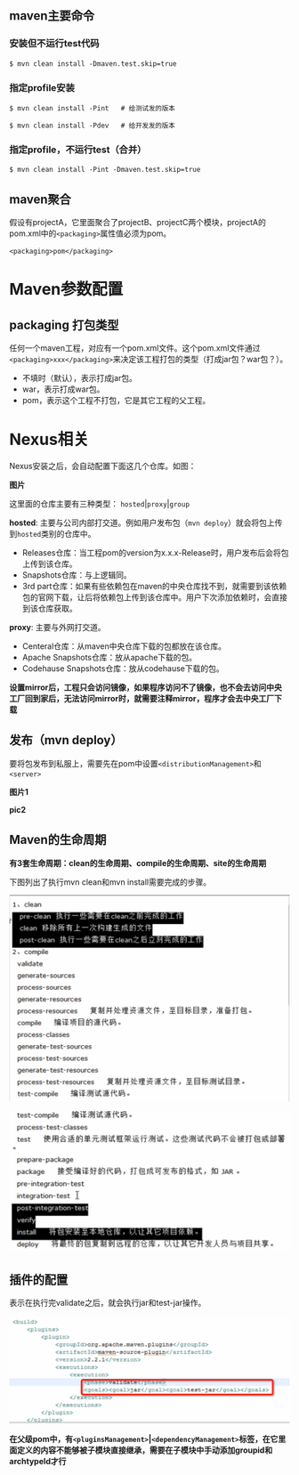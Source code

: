 ## maven主要命令

### 安装但不运行test代码
```
$ mvn clean install -Dmaven.test.skip=true
```

### 指定profile安装
```
$ mvn clean install -Pint	# 给测试发的版本
```

```
$ mvn clean install -Pdev	# 给开发发的版本
```

### 指定profile，不运行test（合并）
```
$ mvn clean install -Pint -Dmaven.test.skip=true
```

## maven聚合
假设有projectA，它里面聚合了projectB、projectC两个模块，projectA的pom.xml中的`<packaging>`属性值必须为pom。

```
<packaging>pom</packaging>

```


# Maven参数配置

## packaging 打包类型

任何一个maven工程，对应有一个pom.xml文件。这个pom.xml文件通过```<packaging>xxx</packaging>```来决定该工程打包的类型（打成jar包？war包？）。

- 不填时（默认），表示打成jar包。
- war，表示打成war包。
- pom，表示这个工程不打包，它是其它工程的父工程。


# Nexus相关

Nexus安装之后，会自动配置下面这几个仓库。如图：

**图片**

这里面的仓库主要有三种类型： ```hosted```|```proxy```|```group```

**hosted**: 主要与公司内部打交道。例如用户发布包（```mvn deploy```）就会将包上传到```hosted```类别的仓库中。

- Releases仓库：当工程pom的version为x.x.x-Release时，用户发布后会将包上传到该仓库。
- Snapshots仓库：与上逻辑同。
- 3rd part仓库：如果有些依赖包在maven的中央仓库找不到，就需要到该依赖包的官网下载，让后将依赖包上传到该仓库中。用户下次添加依赖时，会直接到该仓库获取。

**proxy**: 主要与外网打交道。

- Centeral仓库：从maven中央仓库下载的包都放在该仓库。
- Apache Snapshots仓库：放从apache下载的包。
- Codehause Snapshots仓库：放从codehause下载的包。

**设置mirror后，工程只会访问镜像，如果程序访问不了镜像，也不会去访问中央工厂回到家后，无法访问mirror时，就需要注释mirror，程序才会去中央工厂下载**

## 发布（mvn deploy）

要将包发布到私服上，需要先在pom中设置```<distributionManagement>```和```<server>```

**图片1**

**pic2**

## Maven的生命周期
**有3套生命周期：clean的生命周期、compile的生命周期、site的生命周期**

下图列出了执行mvn clean和mvn install需要完成的步骤。

![图片说明](../_images/QQ20150711-2@2x.png)

![图片说明](../_images/QQ20150711-3@2x.png)

## 插件的配置

表示在执行完validate之后，就会执行jar和test-jar操作。

![图片说明](../_images/QQ20150711-4@2x.png)

**在父级pom中，有```<pluginsManagement>```|```<dependencyManagement>```标签，在它里面定义的内容不能够被子模块直接继承，需要在子模块中手动添加groupid和archtypeId才行**













